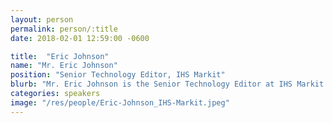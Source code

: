 ```yaml
---
layout: person
permalink: person/:title
date: 2018-02-01 12:59:00 -0600

title:  "Eric Johnson"
name: "Mr. Eric Johnson"
position: "Senior Technology Editor, IHS Markit"
blurb: "Mr. Eric Johnson is the Senior Technology Editor at IHS Markit."
categories: speakers
image: "/res/people/Eric-Johnson_IHS-Markit.jpeg"
---
```

